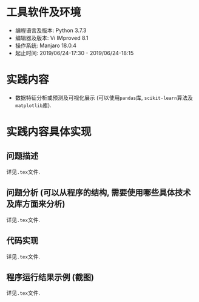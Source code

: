 # 工具软件及环境
- 编程语言及版本: Python 3.7.3
- 编辑器及版本: Vi IMproved 8.1
- 操作系统: Manjaro 18.0.4
- 起止时间: 2019/06/24-17:30 - 2019/06/24-18:15


# 实践内容
- 数据特征分析或预测及可视化展示 (可以使用`pandas`库, `scikit-learn`算法及`matplotlib`库).


# 实践内容具体实现
## 问题描述
详见`.tex`文件.

## 问题分析 (可以从程序的结构, 需要使用哪些具体技术及库方面来分析)
详见`.tex`文件.

## 代码实现
详见`.tex`文件.

## 程序运行结果示例 (截图)
详见`.tex`文件.
